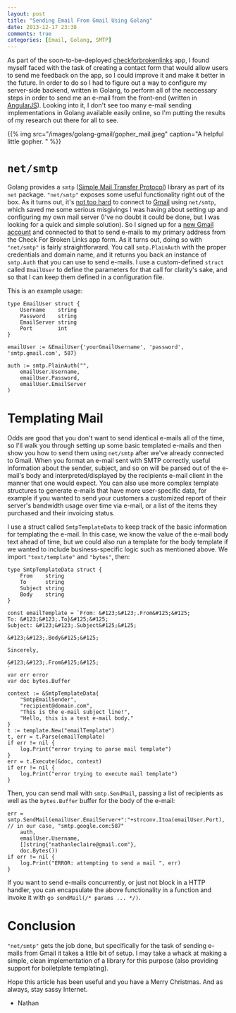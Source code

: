 ```yaml
---
layout: post
title: "Sending Email From Gmail Using Golang"
date: 2013-12-17 23:38
comments: true
categories: [Email, Golang, SMTP]
---
```


As part of the soon-to-be-deployed [checkforbrokenlinks](http://github.com/nathanleclaire/checkforbrokenlinks) app, I found myself faced with the task of creating a contact form that would allow users to send me feedback on the app, so I could improve it and make it better in the future.  In order to do so I had to figure out a way to configure my server-side backend, written in Golang, to perform all of the neccessary steps in order to send me an e-mail from the front-end (written in [AngularJS](http://angularjs.org)).  Looking into it, I don't see too many e-mail sending implementations in Golang available easily online, so I'm putting the results of my research out there for all to see.

{{% img src="/images/golang-gmail/gopher_mail.jpeg" caption="A helpful little gopher. " %}}

# `net/smtp`

Golang provides a `smtp` ([Simple Mail Transfer Protocol](http://golang.org/pkg/net/smtp/)) library as part of its `net` package.  `"net/smtp"` exposes some useful functionality right out of the box.  As it turns out, it's [not too hard]() to connect to [Gmail]() using `net/smtp`, which saved me some serious misgivings I was having about setting up and configuring my own mail server (I've no doubt it could be done, but I was looking for a quick and simple solution).  So I signed up for a [new Gmail account](https://accounts.google.com/SignUp?service=mail&hl=en_us&continue=http%3A%2F%2Fmail.google.com%2Fmail%2F%3Fpc%3Den-ha-na-us-bk&utm_campaign=en&utm_source=en-ha-na-us-bk&utm_medium=ha) and connected to that to send e-mails to my primary address from the Check For Broken Links app form.  As it turns out, doing so with `"net/smtp"` is fairly straightforward.  You call `smtp.PlainAuth` with the proper credentials and domain name, and it returns you back an instance of `smtp.Auth` that you can use to send e-mails.  I use a custom-defined `struct` called `EmailUser` to define the parameters for that call for clarity's sake, and so that I can keep them defined in a configuration file.

This is an example usage:

```
type EmailUser struct {
	Username    string
	Password    string
	EmailServer string
	Port        int
}

emailUser := &EmailUser{'yourGmailUsername', 'password', 'smtp.gmail.com', 587}

auth := smtp.PlainAuth("",
	emailUser.Username,
	emailUser.Password,
	emailUser.EmailServer
)
```

# Templating Mail

Odds are good that you don't want to send identical e-mails all of the time, so I'll walk you through setting up some basic templated e-mails and then show you how to send them using `net/smtp` after we've already connected to Gmail.  When you format an e-mail sent with SMTP correctly, useful information about the sender, subject, and so on will be parsed out of the e-mail's body and interpreted/displayed by the recipients e-mail client in the manner that one would expect.  You can also use more complex template structures to generate e-mails that have more user-specific data, for example if you wanted to send your customers a customized report of their server's bandwidth usage over time via e-mail, or a list of the items they purchased and their invoicing status.

I use a struct called `SmtpTemplateData` to keep track of the basic information for templating the e-mail.  In this case, we know the value of the e-mail body text ahead of time, but we could also run a template for the body template if we wanted to include business-specific logic such as mentioned above.  We import `"text/template"` and `"bytes"`, then:

```
type SmtpTemplateData struct {
	From    string
	To      string
	Subject string
	Body    string
}

const emailTemplate = `From: &#123;&#123;.From&#125;&#125;
To: &#123;&#123;.To}&#125;&#125;
Subject: &#123;&#123;.Subject&#125;&#125;

&#123;&#123;.Body&#125;&#125;

Sincerely,

&#123;&#123;.From&#125;&#125;
`
var err error
var doc bytes.Buffer

context := &SmtpTemplateData{
	"SmtpEmailSender",
	"recipient@domain.com",
	"This is the e-mail subject line!",
	"Hello, this is a test e-mail body."
}
t := template.New("emailTemplate")
t, err = t.Parse(emailTemplate)
if err != nil {
	log.Print("error trying to parse mail template")
}
err = t.Execute(&doc, context)
if err != nil {
	log.Print("error trying to execute mail template")
}
```

Then, you can send mail with `smtp.SendMail`, passing a list of recipients as well as the `bytes.Buffer` buffer for the body of the e-mail:

```
err = smtp.SendMail(emailUser.EmailServer+":"+strconv.Itoa(emailUser.Port), // in our case, "smtp.google.com:587"
	auth,
	emailUser.Username,
	[]string{"nathanleclaire@gmail.com"},
	doc.Bytes())
if err != nil {
	log.Print("ERROR: attempting to send a mail ", err)
}
```

If you want to send e-mails concurrently, or just not block in a HTTP handler, you can encapsulate the above functionality in a function and invoke it with `go sendMail(/* params ... */)`.

# Conclusion

`"net/smtp"` gets the job done, but specifically for the task of sending e-mails from Gmail it takes a little bit of setup.  I may take a whack at making a simple, clean implementation of a library for this purpose (also providing support for boiletplate templating).

Hope this article has been useful and you have a Merry Christmas.  And as always, stay sassy Internet.

- Nathan
